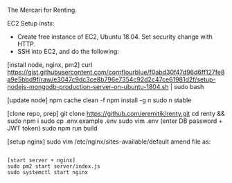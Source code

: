 The Mercari for Renting.

EC2 Setup instx:

- Create free instance of EC2, Ubuntu 18.04. Set security change with HTTP.
- SSH into EC2, and do the following:

[install node, nginx, pm2]
curl https://gist.githubusercontent.com/cornflourblue/f0abd30f47d96d6ff127fe8a9e5bbd9f/raw/e3047c9dc3ce8b796e7354c92d2c47ce61981d2f/setup-nodejs-mongodb-production-server-on-ubuntu-1804.sh | sudo bash

[update node]
npm cache clean -f
npm install -g n
sudo n stable

[clone repo, prep]
git clone https://github.com/eremitik/renty.git
cd renty && sudo npm i
sudo cp .env.example .env
sudo vim .env (enter DB password + JWT token)
sudo npm run build

[setup nginx]
sudo vim /etc/nginx/sites-available/default
amend file as:

```

[start server + nginx]
sudo pm2 start server/index.js
sudo systemctl start nginx
```
